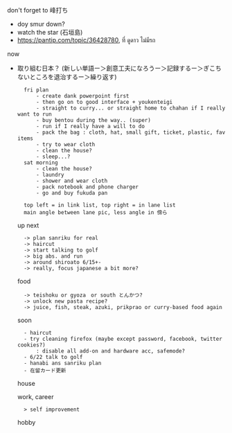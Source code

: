 don't forget to 峰打ち
- doy smur down?
- watch the star (石垣島)
- https://pantip.com/topic/36428780, ที่ ดูดาว ไม่มีรถ

now
- 取り組む日本？ (新しい単語ー＞創意工夫になろうー＞記録するー＞ぎこちないところを退治するー＞繰り返す)

		fri plan
			- create dank powerpoint first
			- then go on to good interface + youkenteigi
			- straight to curry... or straight home to chahan if I really want to run
			- buy bentou during the way.. (super)
			- run if I really have a will to do
			- pack the bag : cloth, hat, small gift, ticket, plastic, fav items
			- try to wear cloth
			- clean the house?
			- sleep...?
		sat morning
			- clean the house?
			- laundry
			- shower and wear cloth
			- pack notebook and phone charger
			- go and buy fukuda pan
		
		top left = in link list, top right = in lane list
		main angle between lane pic, less angle in 傍ら


	up next
		
		-> plan sanriku for real
		-> haircut
		-> start talking to golf
		-> big abs. and run
		-> around shiroato 6/15+-
		-> really, focus japanese a bit more?
		
		
	food
		
		-> teishoku or gyoza　or south とんかつ?
		-> unlock new pasta recipe?
		-> juice, fish, steak, azuki, prikprao or curry-based food again
		
	soon
		
		- haircut
		- try cleaning firefox (maybe except password, facebook, twitter cookies?)
			: disable all add-on and hardware acc, safemode?
		- 6/22 talk to golf
		- hanabi ans sanriku plan
		- 在留カード更新
	house
	
	work, career
	
		> self improvement
		
	hobby
			

			
		
